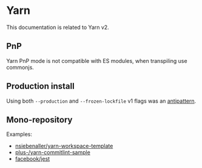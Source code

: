 # Yarn

This documentation is related to Yarn v2.

## PnP

Yarn PnP mode is not compatible with ES modules, when transpiling use commonjs.

## Production install

Using both `--production` and `--frozen-lockfile` v1 flags was an [antipattern](https://github.com/yarnpkg/berry/issues/2253#issuecomment-748439061).

## Mono-repository

Examples:

- [nsiebenaller/yarn-workspace-template](https://github.com/nsiebenaller/yarn-workspace-template)
- [plus-/yarn-commitlint-sample](https://github.com/plus-/yarn-commitlint-sample)
- [facebook/jest](https://github.com/facebook/jest)
